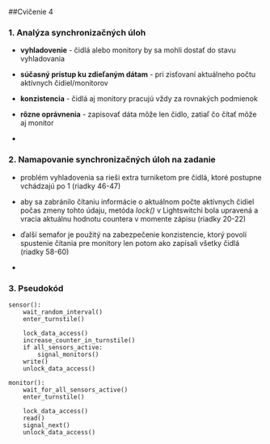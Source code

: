 ##Cvičenie 4

### 1. Analýza synchronizačných úloh

- **vyhladovenie** - čidlá alebo monitory by sa mohli dostať do stavu vyhladovania
- **súčasný prístup ku zdieľaným dátam** - pri zisťovaní aktuálneho počtu aktívnych
 čidiel/monitorov
- **konzistencia** - čidlá aj monitory pracujú vždy za rovnakých podmienok
- **rôzne oprávnenia** - zapisovať dáta môže len čidlo, zatiaľ čo čítať môže aj monitor 

    
    
- 
### 2. Namapovanie synchronizačných úloh na zadanie
- problém vyhladovenia sa rieši extra turniketom pre čidlá, ktoré postupne vchádzajú po 1
(riadky 46-47)
- aby sa zabránilo čítaniu informácie o aktuálnom počte aktívnych čidiel počas zmeny tohto
 údaju, metóda *lock()* v Lightswitchi bola upravená a vracia aktuálnu hodnotu countera
 v momente zápisu (riadky 20-22)
- ďalší semafor je použitý na zabezpečenie konzistencie, ktorý povolí spustenie
čítania pre monitory len potom ako zapísali všetky čidlá (riadky 58-60)
    

    
-
### 3. Pseudokód
```
sensor():
    wait_random_interval()
    enter_turnstile()

    lock_data_access()
    increase_counter_in_turnstile()
    if all_sensors_active:
        signal_monitors()
    write()
    unlock_data_access()

monitor():
    wait_for_all_sensors_active()
    enter_turnstile()
    
    lock_data_access()
    read()
    signal_next()
    unlock_data_access()
    
```
